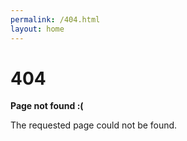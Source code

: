 ```yaml
---
permalink: /404.html
layout: home
---
```


<h1>404</h1>

<p><strong>Page not found :(</strong></p>
<p>The requested page could not be found.</p>
